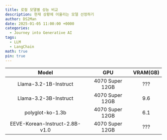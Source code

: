 ```yaml
---
title: 로컬 모델별 성능 비교
description: 현재 상황에 어울리는 모델 선정하기
author: DS2Man
date: 2025-01-05 11:00:00 +0000
categories:
  - Journey into Generative AI
tags:
  - LLM
  - LangChain
math: true
pin: true
---
```


| Model | GPU  |VRAM(GB)|
| :---: | :---: |:---:|
| Llama-3.2-1B-Instruct | 4070 Super 12GB |???|
| Llama-3.2-3B-Instruct | 4070 Super 12GB |9.6|
| polyglot-ko-1.3b | 4070 Super 12GB |6.1|
| EEVE-Korean-Instruct-2.8B-v1.0 | 4070 Super 12GB |???|

